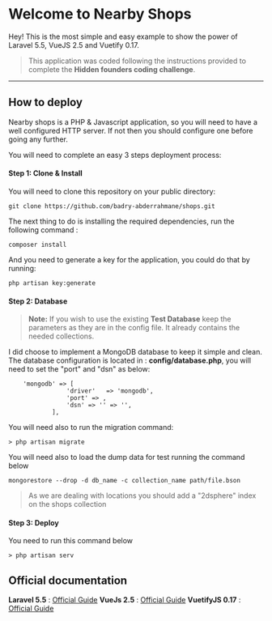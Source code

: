 Welcome to Nearby Shops
===================


Hey! This is the most simple and easy example to show the power of Laravel 5.5, VueJS 2.5 and Vuetify 0.17.
 > This application was coded following the instructions provided to complete the **Hidden founders coding challenge**.

----------


How to deploy
-------------

Nearby shops is a PHP & Javascript application, so you will need to have a well configured HTTP server. If not then you should configure one before going any further.

You will need to complete an easy 3 steps deployment process:

#### <i class="icon-file"></i> Step 1:  Clone & Install
You will need to clone this repository on your public directory:
```
git clone https://github.com/badry-abderrahmane/shops.git
```
The next thing to do is installing the required dependencies, run the following command :

```
composer install
```
And you need to generate a key for the application, you could do that by running:

```
php artisan key:generate
```

#### <i class="icon-file"></i> Step 2: Database

> **Note:**
> If you wish to use the existing **Test Database** keep the parameters as they are in the config file. It already contains the needed collections.

I did choose to implement a MongoDB database to keep it simple and clean. The database configuration is located in : **config/database.php**, you will need to set the "port" and "dsn" as below:
```
	'mongodb' => [
	            'driver'   => 'mongodb',
	            'port' => ,
	            'dsn' => '' => '',
	        ],
```

You will need also to run the migration command:
```
> php artisan migrate
```
You will need also to load the dump data for test running the command below
```
mongorestore --drop -d db_name -c collection_name path/file.bson
```
>As we are dealing with locations you should add a "2dsphere" index on the shops collection


#### <i class="icon-file"></i> Step 3:  Deploy
You need to run this command below
```
> php artisan serv
```

Official documentation
-------------

**Laravel 5.5** :  [Official Guide](https://laravel.com/docs/5.5/installation)
**VueJs 2.5** :  [Official Guide](https://vuex.vuejs.org/en/)
**VuetifyJS 0.17** :  [Official Guide](https://vuetifyjs.com/)
